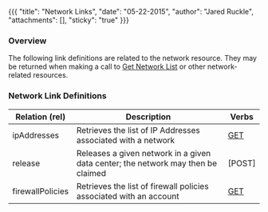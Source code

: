 {{{
  "title": "Network Links",
  "date": "05-22-2015",
  "author": "Jared Ruckle",
  "attachments": [],
  "sticky": "true"
}}}

### Overview

The following link definitions are related to the network resource. They may be returned when making a call to [Get Network List](../Networks/get-network-list.md) or other network-related resources.

### Network Link Definitions

| Relation (rel) | Description | Verbs |
| --- | --- | --- |
| ipAddresses | Retrieves the list of IP Addresses associated with a network | [GET](../Networks/get-ip-address-list.md) |
| release | Releases a given network in a given data center; the network may then be claimed | [POST] |
| firewallPolicies | Retrieves the list of firewall policies associated with an account | [GET](../Networks/get-firewall-policy.md) |
